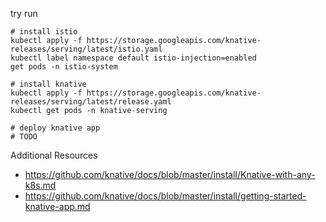 try run

```
# install istio
kubectl apply -f https://storage.googleapis.com/knative-releases/serving/latest/istio.yaml
kubectl label namespace default istio-injection=enabled
get pods -n istio-system

# install knative
kubectl apply -f https://storage.googleapis.com/knative-releases/serving/latest/release.yaml
kubectl get pods -n knative-serving

# deploy knative app
# TODO
```

Additional Resources

* https://github.com/knative/docs/blob/master/install/Knative-with-any-k8s.md
* https://github.com/knative/docs/blob/master/install/getting-started-knative-app.md
